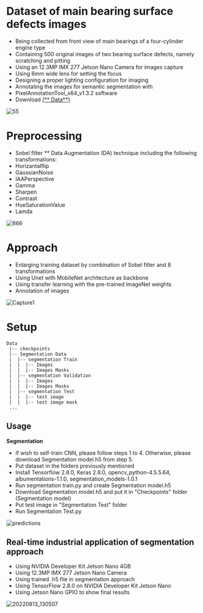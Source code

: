 # Dataset of main bearing surface defects images 

- Being collected from front view of main bearings of a four-cylinder engine type
- Containing 500 original images of two bearing surface defects, namely scratching and pitting
- Using an 12.3MP IMX 277 Jetson Nano Camera for images capture
- Using 6mm wide lens for setting the focus
- Designing a proper lighting configuration for imaging
- Annotating the images for semantic segmentation with 
- PixelAnnotationTool_x64_v1.3.2 software
- Download [(** Data**)](https://drive.google.com/file/d/1x1fWg54HHkBc4zABBs3n2Szl6izrwr3n/view?usp=sharing)

![55](https://user-images.githubusercontent.com/85845544/219785160-e8cd9531-7489-4be4-a9f7-57b396ed61de.jpg)


# Preprocessing

-	Sobel filter
** 	Data Augmentation (DA) technique including the following transformations:
- Horizantalflip
-	GaussianNoise
-	IAAPerspective
-	Gamma
-	Sharpen
-	Contrast
-	HueSaturationValue
-	Lamda

![666](https://user-images.githubusercontent.com/85845544/219784654-376ca2c5-cc4f-4ef6-bb85-1fcfbd9cf1f3.jpg)

# Approach

-	Enlarging training dataset by combination of Sobel filter and 8 transformations
-	Using Unet with MobileNet architecture as backbone
-	Using transfer learning with the pre-trained ImageNet weights
-	Annotation of images


![Capture1](https://user-images.githubusercontent.com/85845544/197391026-5b557bc0-319d-435d-b1e0-bedb894362fd.PNG)

# Setup
```
Data
 |-- checkpoints
 |-- Segmentation Data
 |  |-- segmentation Train
 |  |  |-- Images
 |  |  |-- Images Masks
 |  |-- segmentation Validation
 |  |  |-- Images
 |  |  |-- Images Masks
 |  |-- segmentation Test
 |  |  |-- test image
 |  |  |-- test image mask
 ...
```
## Usage



**Segmentation**

-	If wish to self-train CNN, please follow steps 1 to 4. Otherwise, please download Segmentation model.h5 from step 5.
-	Put dataset in the folders previously mentioned
-	Install Tensorflow 2.8.0, Keras 2.8.0, opencv_python-4.5.5.64, albumentations-1.1.0, segmentation_models-1.0.1
-	Run segmentation train.py and create Segmentation model.h5
-	Download Segmentation model.h5 and put it in "Checkpoints" folder (Segmentation model)
-	Put test image in "Segmentation Test" folder
-	Run Segmentation Test.py




![predictions ](https://user-images.githubusercontent.com/85845544/197379493-e1580868-cd68-471b-ba76-e1334bfe0647.jpg)

## Real-time industrial application of segmentation approach

-	Using NVIDIA Developer Kit Jetson Nano 4GB
-	Using 12.3MP IMX 277 Jetson Nano Camera
-	Using trained .h5 file in segmentation approach
-	Using TensorFlow 2.8.0 on NVIDIA Developer Kit Jetson Nano
-	Using Jetson Nano GPIO to show final results


![20220813_130507](https://user-images.githubusercontent.com/85845544/197379046-95c4e241-56b0-4b53-8c7b-b8fd0365ac75.jpg)
